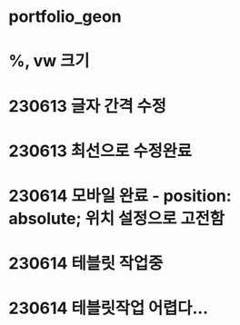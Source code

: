 # portfolio_geon
# %, vw 크기
# 230613 글자 간격 수정 
# 230613 최선으로 수정완료
# 230614 모바일 완료 - position: absolute; 위치 설정으로 고전함
# 230614 테블릿  작업중
# 230614 테블릿작업 어렵다...